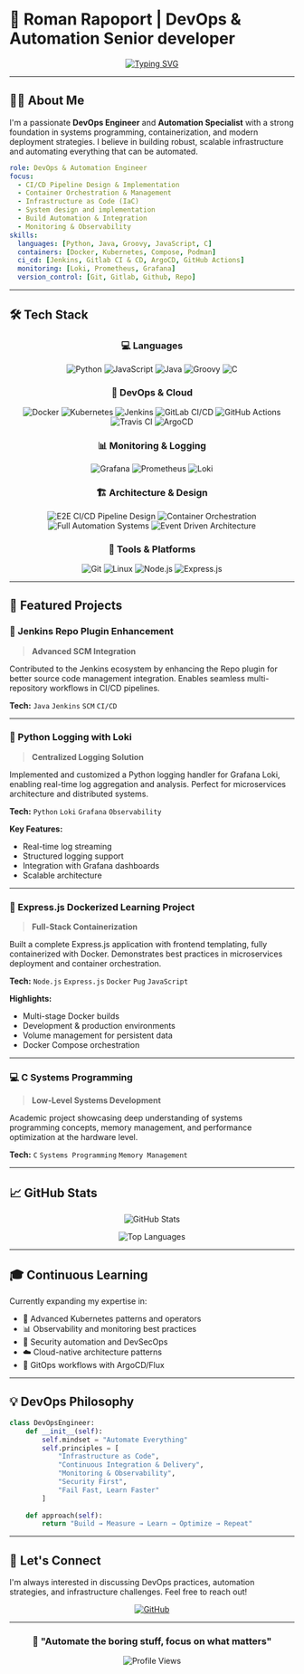 # 🚀 Roman Rapoport | DevOps & Automation Senior developer

<div align="center">
  
[![Typing SVG](https://readme-typing-svg.demolab.com?font=Fira+Code&weight=600&size=28&duration=3000&pause=1000&color=00D9FF&center=true&vCenter=true&width=600&lines=DevOps+Engineer;Automation+Specialist;CI%2FCD+Pipeline+Expert;Infrastructure+as+Code+Enthusiast)](https://git.io/typing-svg)

</div>

---

## 👨‍💻 About Me

I'm a passionate **DevOps Engineer** and **Automation Specialist** with a strong foundation in systems programming, containerization, and modern deployment strategies. I believe in building robust, scalable infrastructure and automating everything that can be automated.

```yaml
role: DevOps & Automation Engineer
focus:
  - CI/CD Pipeline Design & Implementation
  - Container Orchestration & Management
  - Infrastructure as Code (IaC)
  - System design and implementation
  - Build Automation & Integration
  - Monitoring & Observability
skills:
  languages: [Python, Java, Groovy, JavaScript, C]
  containers: [Docker, Kubernetes, Compose, Podman]
  ci_cd: [Jenkins, Gitlab CI & CD, ArgoCD, GitHub Actions]
  monitoring: [Loki, Prometheus, Grafana]
  version_control: [Git, Gitlab, Github, Repo]
```

---

## 🛠️ Tech Stack

<div align="center">

### 💻 Languages
![Python](https://img.shields.io/badge/Python-3776AB?style=for-the-badge&logo=python&logoColor=white)
![JavaScript](https://img.shields.io/badge/JavaScript-F7DF1E?style=for-the-badge&logo=javascript&logoColor=black)
![Java](https://img.shields.io/badge/Java-ED8B00?style=for-the-badge&logo=openjdk&logoColor=white)
![Groovy](https://img.shields.io/badge/Groovy-4298B8?style=for-the-badge&logo=apache-groovy&logoColor=white)
![C](https://img.shields.io/badge/C-00599C?style=for-the-badge&logo=c&logoColor=white)

### 🐳 DevOps & Cloud
![Docker](https://img.shields.io/badge/Docker-2496ED?style=for-the-badge&logo=docker&logoColor=white)
![Kubernetes](https://img.shields.io/badge/Kubernetes-326CE5?style=for-the-badge&logo=kubernetes&logoColor=white)
![Jenkins](https://img.shields.io/badge/Jenkins-D24939?style=for-the-badge&logo=jenkins&logoColor=white)
![GitLab CI/CD](https://img.shields.io/badge/GitLab_CI/CD-FC6D26?style=for-the-badge&logo=gitlab&logoColor=white)
![GitHub Actions](https://img.shields.io/badge/GitHub_Actions-2088FF?style=for-the-badge&logo=github-actions&logoColor=white)
![Travis CI](https://img.shields.io/badge/Travis_CI-3EAAAF?style=for-the-badge&logo=travis-ci&logoColor=white)
![ArgoCD](https://img.shields.io/badge/ArgoCD-EF7B4D?style=for-the-badge&logo=argo&logoColor=white)

### 📊 Monitoring & Logging
![Grafana](https://img.shields.io/badge/Grafana-F46800?style=for-the-badge&logo=grafana&logoColor=white)
![Prometheus](https://img.shields.io/badge/Prometheus-E6522C?style=for-the-badge&logo=prometheus&logoColor=white)
![Loki](https://img.shields.io/badge/Loki-F46800?style=for-the-badge&logo=grafana&logoColor=white)

### 🏗️ Architecture & Design
![E2E CI/CD Pipeline Design](https://img.shields.io/badge/E2E_CI/CD_Pipeline_Design-0078D4?style=for-the-badge&logo=azurepipelines&logoColor=white)
![Container Orchestration](https://img.shields.io/badge/Container_Orchestration-326CE5?style=for-the-badge&logo=kubernetes&logoColor=white)
![Full Automation Systems](https://img.shields.io/badge/Full_Automation_Systems-FF6B6B?style=for-the-badge&logo=serverless&logoColor=white)
![Event Driven Architecture](https://img.shields.io/badge/Event_Driven_Architecture-00C7B7?style=for-the-badge&logo=apache-kafka&logoColor=white)

### 🔧 Tools & Platforms
![Git](https://img.shields.io/badge/Git-F05032?style=for-the-badge&logo=git&logoColor=white)
![Linux](https://img.shields.io/badge/Linux-FCC624?style=for-the-badge&logo=linux&logoColor=black)
![Node.js](https://img.shields.io/badge/Node.js-43853D?style=for-the-badge&logo=node.js&logoColor=white)
![Express.js](https://img.shields.io/badge/Express.js-404D59?style=for-the-badge&logo=express&logoColor=white)

</div>

---

## 🎯 Featured Projects

### 🔌 Jenkins Repo Plugin Enhancement
> **Advanced SCM Integration**

Contributed to the Jenkins ecosystem by enhancing the Repo plugin for better source code management integration. Enables seamless multi-repository workflows in CI/CD pipelines.

**Tech:** `Java` `Jenkins` `SCM` `CI/CD`

---

### 📡 Python Logging with Loki
> **Centralized Logging Solution**

Implemented and customized a Python logging handler for Grafana Loki, enabling real-time log aggregation and analysis. Perfect for microservices architecture and distributed systems.

**Tech:** `Python` `Loki` `Grafana` `Observability`

**Key Features:**
- Real-time log streaming
- Structured logging support
- Integration with Grafana dashboards
- Scalable architecture

---

### 🐳 Express.js Dockerized Learning Project
> **Full-Stack Containerization**

Built a complete Express.js application with frontend templating, fully containerized with Docker. Demonstrates best practices in microservices deployment and container orchestration.

**Tech:** `Node.js` `Express.js` `Docker` `Pug` `JavaScript`

**Highlights:**
- Multi-stage Docker builds
- Development & production environments
- Volume management for persistent data
- Docker Compose orchestration

---

### 💻 C Systems Programming
> **Low-Level Systems Development**

Academic project showcasing deep understanding of systems programming concepts, memory management, and performance optimization at the hardware level.

**Tech:** `C` `Systems Programming` `Memory Management`

---

## 📈 GitHub Stats

<div align="center">
  
![GitHub Stats](https://github-readme-stats.vercel.app/api?username=RomanR-dev&show_icons=true&theme=tokyonight&hide_border=true&bg_color=0D1117)

![Top Languages](https://github-readme-stats.vercel.app/api/top-langs/?username=RomanR-dev&layout=compact&theme=tokyonight&hide_border=true&bg_color=0D1117)

</div>

---

## 🎓 Continuous Learning

Currently expanding my expertise in:
- 🔄 Advanced Kubernetes patterns and operators
- 📊 Observability and monitoring best practices
- 🔐 Security automation and DevSecOps
- ☁️ Cloud-native architecture patterns
- 🤖 GitOps workflows with ArgoCD/Flux

---

## 💡 DevOps Philosophy

```python
class DevOpsEngineer:
    def __init__(self):
        self.mindset = "Automate Everything"
        self.principles = [
            "Infrastructure as Code",
            "Continuous Integration & Delivery",
            "Monitoring & Observability",
            "Security First",
            "Fail Fast, Learn Faster"
        ]
    
    def approach(self):
        return "Build → Measure → Learn → Optimize → Repeat"
```

---

## 🤝 Let's Connect

I'm always interested in discussing DevOps practices, automation strategies, and infrastructure challenges. Feel free to reach out!

<div align="center">

[![GitHub](https://img.shields.io/badge/GitHub-RomanR--dev-181717?style=for-the-badge&logo=github)](https://github.com/RomanR-dev)

</div>

---

<div align="center">
  
### 💬 "Automate the boring stuff, focus on what matters"

![Profile Views](https://komarev.com/ghpvc/?username=RomanR-dev&color=00D9FF&style=for-the-badge)

</div>
